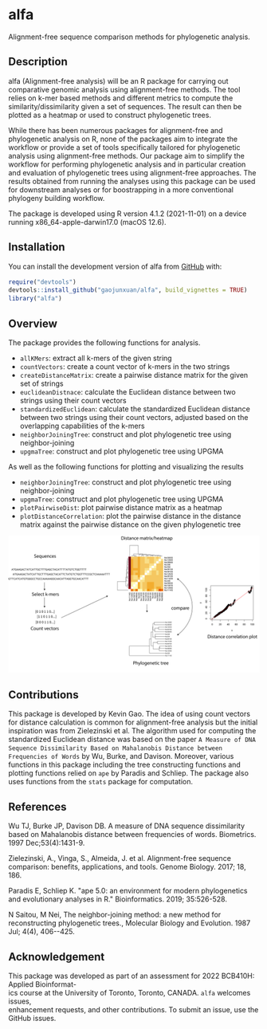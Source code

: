 # alfa

Alignment-free sequence comparison methods for phylogenetic analysis.

## Description

alfa (Alignment-free analysis) will be an R package for carrying out comparative genomic analysis using alignment-free methods. The tool relies on k-mer based methods and different metrics to compute the similarity/dissimilarity given a set of sequences. The result can then be plotted as a heatmap or used to construct phylogenetic trees.

While there has been numerous packages for alignment-free and phylogenetic analysis on R, none of the packages aim to integrate the workflow or provide a set of tools specifically tailored for phylogenetic analysis using alignment-free methods. Our package aim to simplify the workflow for performing phylogenetic analysis and in particular creation and evaluation of phylogenetic trees using alignment-free approaches. The results obtained from running the analyses using this package can be used for downstream analyses or for boostrapping in a more conventional phylogeny building workflow.

The package is developed using R version 4.1.2 (2021-11-01) on a device running x86_64-apple-darwin17.0 (macOS 12.6).

## Installation

You can install the development version of alfa from [GitHub](https://github.com/) with:

``` r
require("devtools")
devtools::install_github("gaojunxuan/alfa", build_vignettes = TRUE)
library("alfa")
```

## Overview

The package provides the following functions for analysis.

-   `allKMers`: extract all k-mers of the given string
-   `countVectors`: create a count vector of k-mers in the two strings
-   `createDistanceMatrix`: create a pairwise distance matrix for the given set of strings
-   `euclideanDistnace`: calculate the Euclidean distance between two strings using their count vectors
-   `standardizedEuclidean`: calculate the standardized Euclidean distance between two strings using their count vectors, adjusted based on the overlapping capabilities of the k-mers
-   `neighborJoiningTree`: construct and plot phylogenetic tree using neighbor-joining
-   `upgmaTree`: construct and plot phylogenetic tree using UPGMA

As well as the following functions for plotting and visualizing the results

-   `neighborJoiningTree`: construct and plot phylogenetic tree using neighbor-joining
-   `upgmaTree`: construct and plot phylogenetic tree using UPGMA
-   `plotPairwiseDist`: plot pairwise distance matrix as a heatmap
-   `plotDistanceCorrelation`: plot the pairwise distance in the distance matrix against the pairwise distance on the given phylogenetic tree

![](images/alfa-graphic-abstract.png)

## Contributions

This package is developed by Kevin Gao. The idea of using count vectors for distance calculation is common for alignment-free analysis but the initial inspiration was from Zielezinski et al. The algorithm used for computing the standardized Euclidean distance was based on the paper `A Measure of DNA Sequence Dissimilarity Based on Mahalanobis Distance between Frequencies of Words` by Wu, Burke, and Davison. Moreover, various functions in this package including the tree constructing functions and plotting functions relied on `ape` by Paradis and Schliep. The package also uses functions from the `stats` package for computation.

## References

Wu TJ, Burke JP, Davison DB. A measure of DNA sequence dissimilarity based on Mahalanobis distance between frequencies of words. Biometrics. 1997 Dec;53(4):1431-9.

Zielezinski, A., Vinga, S., Almeida, J. et al. Alignment-free sequence comparison: benefits, applications, and tools. Genome Biology. 2017; 18, 186.

Paradis E, Schliep K. "ape 5.0: an environment for modern phylogenetics and evolutionary analyses in R." Bioinformatics. 2019; 35:526-528.

N Saitou, M Nei, The neighbor-joining method: a new method for reconstructing phylogenetic trees., Molecular Biology and Evolution. 1987 Jul; 4(4), 406--425.

## Acknowledgement

This package was developed as part of an assessment for 2022 BCB410H: Applied Bioinformat-\
ics course at the University of Toronto, Toronto, CANADA. `alfa` welcomes issues,\
enhancement requests, and other contributions. To submit an issue, use the GitHub issues.
